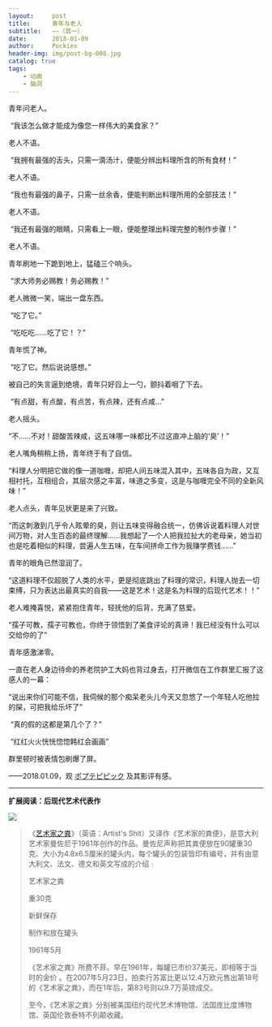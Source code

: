 ```yaml
---
layout:     post
title:      青年与老人
subtitle:   ——（其一）
date:       2018-01-09
author:     Pockies
header-img: img/post-bg-008.jpg
catalog: true
tags:
    - 动画
    - 脑洞
---
```


青年问老人。

​	“我该怎么做才能成为像您一样伟大的美食家？”

老人不语。

​	“我拥有最强的舌头，只需一滴汤汁，便能分辨出料理所含的所有食材！”

老人不语。

​	“我也有最强的鼻子，只需一丝余香，便能判断出料理所用的全部技法！”

老人不语。

​	“我还有最强的眼睛，只需看上一眼，便能整理出料理完整的制作步骤！”

老人不语。

青年刷地一下跪到地上，猛磕三个响头。

​	“求大师务必赐教！务必赐教！”

老人微微一笑，端出一盘东西。

​	“吃了它。”

​	“吃吃吃......吃了它！？”

青年慌了神。

​	“吃了它。然后说说感想。”

被自己的失言逼到绝境，青年只好舀上一勺，颤抖着咽了下去。

​	“有点甜，有点酸，有点苦，有点辣，还有点咸...”

老人摇头。

​	“不......不对！甜酸苦辣咸，这五味哪一味都比不过这直冲上脑的‘臭’！”

老人嘴角稍稍上扬，青年终于有了自信。

​	“料理人分明把它做的像一道咖喱，却把人间五味混入其中，五味各自为政，又互相衬托，互相组合，其层次感之丰富，味道之多变，这是与咖喱完全不同的全新风味！”

老人点头，青年见状更是来了兴致。

​	“而这刺激到几乎令人眩晕的臭，则让五味变得融合统一，仿佛诉说着料理人对世间万物，对人生百态的最终理解......我想起了一个人把我拉扯大的老母亲，她当初也是吃着相似的料理，尝遍人生五味，在车间拼命工作为我赚学费钱......”

青年的眼角已然湿润了。

​	“这道料理不仅超脱了人类的水平，更是彻底跳出了料理的常识，料理人抛去一切束缚，只为表达出最真实的自我——这是艺术！这是名为料理的后现代艺术！！”

老人难掩喜悦，紧紧抱住青年，轻抚他的后背，充满了慈爱。

​	“孺子可教，孺子可教也，你终于领悟到了美食评论的真谛！我已经没有什么可以交给你的了”

青年感激涕零。

一直在老人身边待命的养老院护工大妈也背过身去，打开微信在工作群里汇报了这感人的一幕：

​	“说出来你们可能不信，我伺候的那个痴呆老头儿今天又忽悠了一个年轻人吃他拉的屎，可把我给乐坏了”

​	“真的假的这都是第几个了？”

​	“红红火火恍恍惚惚韩红会画画”

群里顿时被表情包刷爆了屏。

——2018.01.09，观 [ポプテピピック](http://bgm.tv/subject/212279) 及其影评有感。

---

**扩展阅读：后现代艺术代表作**

![](https://wx4.sinaimg.cn/large/741f9461gy1fnaetdqckxj20u70ju4mk.jpg)

> 《[艺术家之粪](https://zh.wikipedia.org/wiki/%E8%97%9D%E8%A1%93%E5%AE%B6%E4%B9%8B%E7%B3%9E)》（英语：Artist's Shit）又译作《艺术家的粪便》，是意大利艺术家曼佐尼于1961年创作的作品。曼佐尼声称把其粪便放在90罐重30克、大小为4.8x6.5厘米的罐头内，每个罐头的包装皆印有编号，并有由意大利文、法文、德文和英文写成的介绍﹕
>
> 艺术家之粪
>
> 重30克
>
> 新鲜保存
>
> 制作和放在罐头
>
> 1961年5月
>
> 《艺术家之粪》所费不菲。早在1961年，每罐已市价37美元，即相等于当时的金价 。在2007年5月23日，拍卖行苏富比更以12.4万欧元售出第18号的《艺术家之粪》，而在1年后，第83号则以9.7万英镑成交。
>
> 至今，《艺术家之粪》分别被美国纽约现代艺术博物馆、法国庞比度博物馆、英国伦敦泰特不列颠收藏。